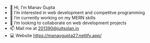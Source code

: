 - 👋 Hi, I’m Manav Gupta
- 👀 I’m interested in web development and competitve programming
- 🌱 I’m currently working on my MERN skills
- 💞️ I’m looking to collaborate on web development projects
- 📫 Mail me at 201390@juitsolan.in
- 💻 Website https://manavgupta27.netlify.app/

<!---
manav-g27/manav-g27 is a ✨ special ✨ repository because its `README.md` (this file) appears on your GitHub profile.
You can click the Preview link to take a look at your changes.
--->
